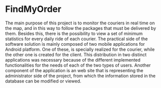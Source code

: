 # FindMyOrder

The main purpose of this project is to monitor the couriers in real time on the map, and in this way to follow the packages that must be delivered by them. Besides this, there is the possibility to view a set of minimum statistics for every daily ride of each courier.
The practical side of the software solution is mainly composed of two mobile applications for Android platform. One of these, is specially realized for the courier, while the other one is created for the client. This distribution in two distinct applications was necessary because of the different implemented functionalities for the needs of each of the two types of users.
Another component of the application is an web site that is representing the administrator side of the project, from which the information stored in the database can be modified or viewed.
